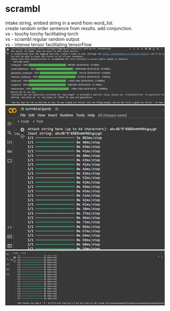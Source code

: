 # scrambl
intake string, embed string in a word from word_list.  
create random order sentence from results. 
add conjunction.  
vs - touchy torchy facilitating torch  
vs - scrambl regular random output  
vs - intense tensor facilitating tensorFlow  
![image alt](.github/workflows/touchy.torchy.png)  
![image alt](.github/workflows/intense.tensor.png)  
![image alt](.github/workflows/intense.tensor.1.png)  



